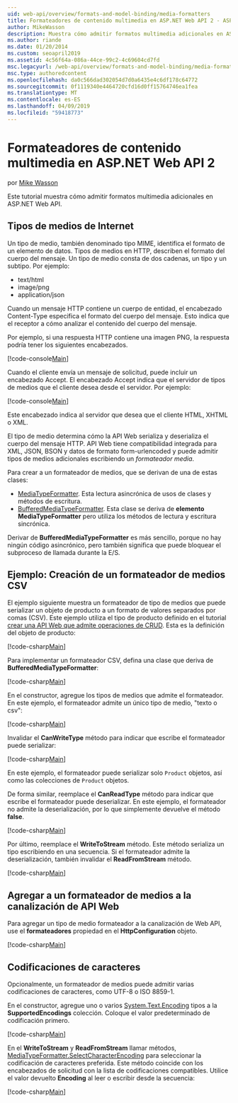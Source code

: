 ```yaml
---
uid: web-api/overview/formats-and-model-binding/media-formatters
title: Formateadores de contenido multimedia en ASP.NET Web API 2 - ASP.NET 4.x
author: MikeWasson
description: Muestra cómo admitir formatos multimedia adicionales en ASP.NET Web API para ASP.NET 4.x.
ms.author: riande
ms.date: 01/20/2014
ms.custom: seoapril2019
ms.assetid: 4c56f64a-086a-44ce-99c2-4c69604cd7fd
msc.legacyurl: /web-api/overview/formats-and-model-binding/media-formatters
msc.type: authoredcontent
ms.openlocfilehash: da0c566dad302054d7d0a6435e4c6df178c64772
ms.sourcegitcommit: 0f1119340e4464720cfd16d0ff15764746ea1fea
ms.translationtype: MT
ms.contentlocale: es-ES
ms.lasthandoff: 04/09/2019
ms.locfileid: "59418773"
---
```

# <a name="media-formatters-in-aspnet-web-api-2"></a>Formateadores de contenido multimedia en ASP.NET Web API 2

por [Mike Wasson](https://github.com/MikeWasson)

Este tutorial muestra cómo admitir formatos multimedia adicionales en ASP.NET Web API.

## <a name="internet-media-types"></a>Tipos de medios de Internet

Un tipo de medio, también denominado tipo MIME, identifica el formato de un elemento de datos. Tipos de medios en HTTP, describen el formato del cuerpo del mensaje. Un tipo de medio consta de dos cadenas, un tipo y un subtipo. Por ejemplo:

- text/html
- image/png
- application/json

Cuando un mensaje HTTP contiene un cuerpo de entidad, el encabezado Content-Type especifica el formato del cuerpo del mensaje. Esto indica que el receptor a cómo analizar el contenido del cuerpo del mensaje.

Por ejemplo, si una respuesta HTTP contiene una imagen PNG, la respuesta podría tener los siguientes encabezados.

[!code-console[Main](media-formatters/samples/sample1.cmd)]

Cuando el cliente envía un mensaje de solicitud, puede incluir un encabezado Accept. El encabezado Accept indica que el servidor de tipos de medios que el cliente desea desde el servidor. Por ejemplo:

[!code-console[Main](media-formatters/samples/sample2.cmd)]

Este encabezado indica al servidor que desea que el cliente HTML, XHTML o XML.

El tipo de medio determina cómo la API Web serializa y deserializa el cuerpo del mensaje HTTP. API Web tiene compatibilidad integrada para XML, JSON, BSON y datos de formato form-urlencoded y puede admitir tipos de medios adicionales escribiendo un *formateador media*.

Para crear a un formateador de medios, que se derivan de una de estas clases:

- [MediaTypeFormatter](https://msdn.microsoft.com/library/system.net.http.formatting.mediatypeformatter.aspx). Esta lectura asincrónica de usos de clases y métodos de escritura.
- [BufferedMediaTypeFormatter](https://msdn.microsoft.com/library/system.net.http.formatting.bufferedmediatypeformatter.aspx). Esta clase se deriva de **elemento MediaTypeFormatter** pero utiliza los métodos de lectura y escritura sincrónica.

Derivar de **BufferedMediaTypeFormatter** es más sencillo, porque no hay ningún código asincrónico, pero también significa que puede bloquear el subproceso de llamada durante la E/S.

## <a name="example-creating-a-csv-media-formatter"></a>Ejemplo: Creación de un formateador de medios CSV

El ejemplo siguiente muestra un formateador de tipo de medios que puede serializar un objeto de producto a un formato de valores separados por comas (CSV). Este ejemplo utiliza el tipo de producto definido en el tutorial [crear una API Web que admite operaciones de CRUD](../older-versions/creating-a-web-api-that-supports-crud-operations.md). Esta es la definición del objeto de producto:

[!code-csharp[Main](media-formatters/samples/sample3.cs)]

Para implementar un formateador CSV, defina una clase que deriva de **BufferedMediaTypeFormatter**:

[!code-csharp[Main](media-formatters/samples/sample4.cs)]

En el constructor, agregue los tipos de medios que admite el formateador. En este ejemplo, el formateador admite un único tipo de medio, &quot;texto o csv&quot;:

[!code-csharp[Main](media-formatters/samples/sample5.cs)]

Invalidar el **CanWriteType** método para indicar que escribe el formateador puede serializar:

[!code-csharp[Main](media-formatters/samples/sample6.cs)]

En este ejemplo, el formateador puede serializar solo `Product` objetos, así como las colecciones de `Product` objetos.

De forma similar, reemplace el **CanReadType** método para indicar que escribe el formateador puede deserializar. En este ejemplo, el formateador no admite la deserialización, por lo que simplemente devuelve el método **false**.

[!code-csharp[Main](media-formatters/samples/sample7.cs)]

Por último, reemplace el **WriteToStream** método. Este método serializa un tipo escribiendo en una secuencia. Si el formateador admite la deserialización, también invalidar el **ReadFromStream** método.

[!code-csharp[Main](media-formatters/samples/sample8.cs)]

## <a name="adding-a-media-formatter-to-the-web-api-pipeline"></a>Agregar a un formateador de medios a la canalización de API Web

Para agregar un tipo de medio formateador a la canalización de Web API, use el **formateadores** propiedad en el **HttpConfiguration** objeto.

[!code-csharp[Main](media-formatters/samples/sample9.cs)]

## <a name="character-encodings"></a>Codificaciones de caracteres

Opcionalmente, un formateador de medios puede admitir varias codificaciones de caracteres, como UTF-8 o ISO 8859-1.

En el constructor, agregue uno o varios [System.Text.Encoding](https://msdn.microsoft.com/library/system.text.encoding.aspx) tipos a la **SupportedEncodings** colección. Coloque el valor predeterminado de codificación primero.

[!code-csharp[Main](media-formatters/samples/sample10.cs?highlight=6-7)]

En el **WriteToStream** y **ReadFromStream** llamar métodos, [MediaTypeFormatter.SelectCharacterEncoding](https://msdn.microsoft.com/library/hh969054.aspx) para seleccionar la codificación de caracteres preferida. Este método coincide con los encabezados de solicitud con la lista de codificaciones compatibles. Utilice el valor devuelto **Encoding** al leer o escribir desde la secuencia:

[!code-csharp[Main](media-formatters/samples/sample11.cs?highlight=3,5)]
